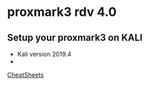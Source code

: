 # proxmark3 rdv 4.0
## Setup your proxmark3 on KALI
- Kali version 2019.4
-
[CheatSheets](./CheatSheet.md)
